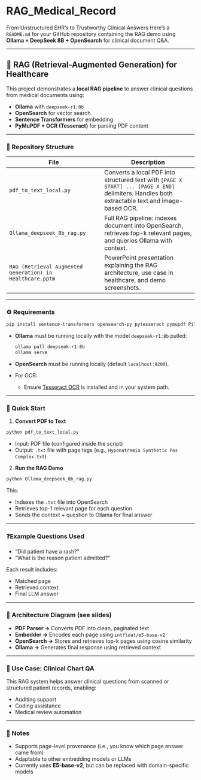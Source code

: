 # RAG_Medical_Record
From Unstructured EHR’s to Trustworthy Clinical Answers
Here’s a `README.md` for your GitHub repository containing the RAG demo using **Ollama + DeepSeek 8B + OpenSearch** for clinical document Q\&A.

---

## 🧠 RAG (Retrieval-Augmented Generation) for Healthcare

This project demonstrates a **local RAG pipeline** to answer clinical questions from medical documents using:

* **Ollama** with `deepseek-r1:8b`
* **OpenSearch** for vector search
* **Sentence Transformers** for embedding
* **PyMuPDF + OCR (Tesseract)** for parsing PDF content

---

### 📁 Repository Structure

| File                                                      | Description                                                                                                                                     |
| --------------------------------------------------------- | ----------------------------------------------------------------------------------------------------------------------------------------------- |
| `pdf_to_text_local.py`                                    | Converts a local PDF into structured text with `[PAGE X START] ... [PAGE X END]` delimiters. Handles both extractable text and image-based OCR. |
| `Ollama_deepseek_8b_rag.py`                               | Full RAG pipeline: indexes document into OpenSearch, retrieves top-k relevant pages, and queries Ollama with context.                           |
| `RAG (Retrieval Augmented Generation) in Healthcare.pptm` | PowerPoint presentation explaining the RAG architecture, use case in healthcare, and demo screenshots.                                          |

---

### ⚙️ Requirements

```bash
pip install sentence-transformers opensearch-py pytesseract pymupdf Pillow
```

* **Ollama** must be running locally with the model `deepseek-r1:8b` pulled:

  ```bash
  ollama pull deepseek-r1:8b
  ollama serve
  ```

* **OpenSearch** must be running locally (default `localhost:9200`).

* For OCR:

  * Ensure [Tesseract OCR](https://github.com/tesseract-ocr/tesseract) is installed and in your system path.

---

### 🏁 Quick Start

1. **Convert PDF to Text**

```bash
python pdf_to_text_local.py
```

* Input: PDF file (configured inside the script)
* Output: `.txt` file with page tags (e.g., `Hyponatremia Synthetic Pos Complex.txt`)

2. **Run the RAG Demo**

```bash
python Ollama_deepseek_8b_rag.py
```

This:

* Indexes the `.txt` file into OpenSearch
* Retrieves top-1 relevant page for each question
* Sends the context + question to Ollama for final answer

---

### ❓Example Questions Used

* “Did patient have a rash?”
* “What is the reason patient admitted?”

Each result includes:

* Matched page
* Retrieved context
* Final LLM answer

---

### 🧩 Architecture Diagram (see slides)

* **PDF Parser →** Converts PDF into clean, paginated text
* **Embedder →** Encodes each page using `intfloat/e5-base-v2`
* **OpenSearch →** Stores and retrieves top-k pages using cosine similarity
* **Ollama →** Generates final response using retrieved context

---

### 🏥 Use Case: Clinical Chart QA

This RAG system helps answer clinical questions from scanned or structured patient records, enabling:

* Auditing support
* Coding assistance
* Medical review automation

---

### 📌 Notes

* Supports page-level provenance (i.e., you know which page answer came from)
* Adaptable to other embedding models or LLMs
* Currently uses **E5-base-v2**, but can be replaced with domain-specific models


